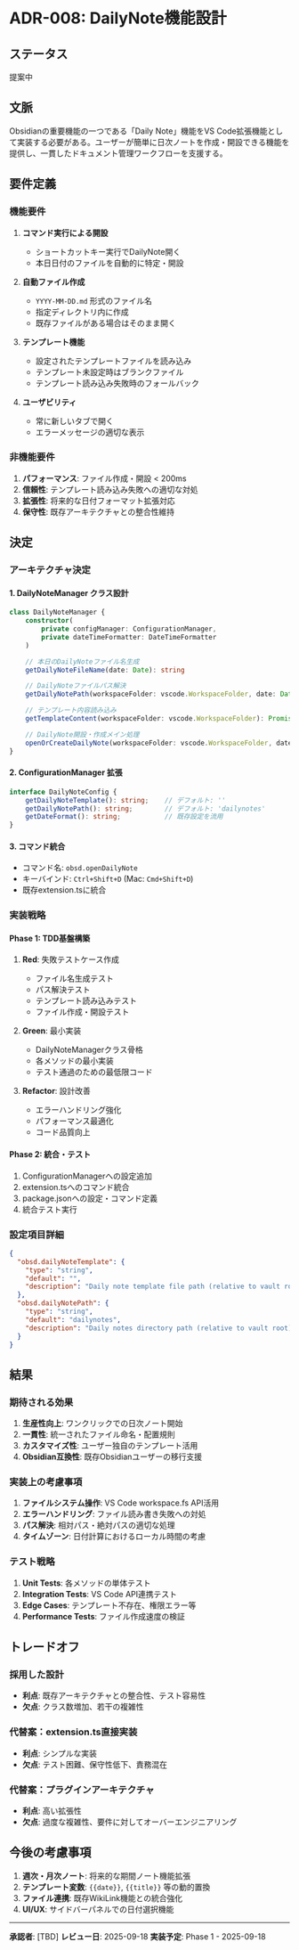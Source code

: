 # ADR-008: DailyNote機能設計

## ステータス
提案中

## 文脈
Obsidianの重要機能の一つである「Daily Note」機能をVS Code拡張機能として実装する必要がある。ユーザーが簡単に日次ノートを作成・開設できる機能を提供し、一貫したドキュメント管理ワークフローを支援する。

## 要件定義

### 機能要件
1. **コマンド実行による開設**
   - ショートカットキー実行でDailyNote開く
   - 本日日付のファイルを自動的に特定・開設

2. **自動ファイル作成**
   - `YYYY-MM-DD.md` 形式のファイル名
   - 指定ディレクトリ内に作成
   - 既存ファイルがある場合はそのまま開く

3. **テンプレート機能**
   - 設定されたテンプレートファイルを読み込み
   - テンプレート未設定時はブランクファイル
   - テンプレート読み込み失敗時のフォールバック

4. **ユーザビリティ**
   - 常に新しいタブで開く
   - エラーメッセージの適切な表示

### 非機能要件
1. **パフォーマンス**: ファイル作成・開設 < 200ms
2. **信頼性**: テンプレート読み込み失敗への適切な対処
3. **拡張性**: 将来的な日付フォーマット拡張対応
4. **保守性**: 既存アーキテクチャとの整合性維持

## 決定

### アーキテクチャ決定

#### 1. DailyNoteManager クラス設計
```typescript
class DailyNoteManager {
    constructor(
        private configManager: ConfigurationManager,
        private dateTimeFormatter: DateTimeFormatter
    )

    // 本日のDailyNoteファイル名生成
    getDailyNoteFileName(date: Date): string

    // DailyNoteファイルパス解決
    getDailyNotePath(workspaceFolder: vscode.WorkspaceFolder, date: Date): vscode.Uri

    // テンプレート内容読み込み
    getTemplateContent(workspaceFolder: vscode.WorkspaceFolder): Promise<string>

    // DailyNote開設・作成メイン処理
    openOrCreateDailyNote(workspaceFolder: vscode.WorkspaceFolder, date?: Date): Promise<void>
}
```

#### 2. ConfigurationManager 拡張
```typescript
interface DailyNoteConfig {
    getDailyNoteTemplate(): string;    // デフォルト: ''
    getDailyNotePath(): string;        // デフォルト: 'dailynotes'
    getDateFormat(): string;           // 既存設定を流用
}
```

#### 3. コマンド統合
- コマンド名: `obsd.openDailyNote`
- キーバインド: `Ctrl+Shift+D` (Mac: `Cmd+Shift+D`)
- 既存extension.tsに統合

### 実装戦略

#### Phase 1: TDD基盤構築
1. **Red**: 失敗テストケース作成
   - ファイル名生成テスト
   - パス解決テスト
   - テンプレート読み込みテスト
   - ファイル作成・開設テスト

2. **Green**: 最小実装
   - DailyNoteManagerクラス骨格
   - 各メソッドの最小実装
   - テスト通過のための最低限コード

3. **Refactor**: 設計改善
   - エラーハンドリング強化
   - パフォーマンス最適化
   - コード品質向上

#### Phase 2: 統合・テスト
1. ConfigurationManagerへの設定追加
2. extension.tsへのコマンド統合
3. package.jsonへの設定・コマンド定義
4. 統合テスト実行

### 設定項目詳細

```json
{
  "obsd.dailyNoteTemplate": {
    "type": "string",
    "default": "",
    "description": "Daily note template file path (relative to vault root)"
  },
  "obsd.dailyNotePath": {
    "type": "string",
    "default": "dailynotes",
    "description": "Daily notes directory path (relative to vault root)"
  }
}
```

## 結果

### 期待される効果
1. **生産性向上**: ワンクリックでの日次ノート開始
2. **一貫性**: 統一されたファイル命名・配置規則
3. **カスタマイズ性**: ユーザー独自のテンプレート活用
4. **Obsidian互換性**: 既存Obsidianユーザーの移行支援

### 実装上の考慮事項
1. **ファイルシステム操作**: VS Code workspace.fs API活用
2. **エラーハンドリング**: ファイル読み書き失敗への対処
3. **パス解決**: 相対パス・絶対パスの適切な処理
4. **タイムゾーン**: 日付計算におけるローカル時間の考慮

### テスト戦略
1. **Unit Tests**: 各メソッドの単体テスト
2. **Integration Tests**: VS Code API連携テスト
3. **Edge Cases**: テンプレート不存在、権限エラー等
4. **Performance Tests**: ファイル作成速度の検証

## トレードオフ

### 採用した設計
- **利点**: 既存アーキテクチャとの整合性、テスト容易性
- **欠点**: クラス数増加、若干の複雑性

### 代替案：extension.ts直接実装
- **利点**: シンプルな実装
- **欠点**: テスト困難、保守性低下、責務混在

### 代替案：プラグインアーキテクチャ
- **利点**: 高い拡張性
- **欠点**: 過度な複雑性、要件に対してオーバーエンジニアリング

## 今後の考慮事項
1. **週次・月次ノート**: 将来的な期間ノート機能拡張
2. **テンプレート変数**: `{{date}}`, `{{title}}` 等の動的置換
3. **ファイル連携**: 既存WikiLink機能との統合強化
4. **UI/UX**: サイドバーパネルでの日付選択機能

---

**承認者**: [TBD]
**レビュー日**: 2025-09-18
**実装予定**: Phase 1 - 2025-09-18